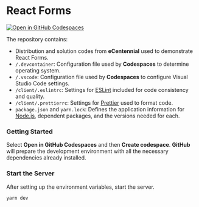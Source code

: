# React Forms

[![Open in GitHub Codespaces](https://github.com/codespaces/badge.svg)](https://codespaces.new/ttran375/interactive-ui)

The repository contains:

- Distribution and solution codes from **eCentennial** used to demonstrate React Forms.
- `/.devcontainer`: Configuration file used by **Codespaces** to determine operating system.
- `/.vscode`: Configuration file used by **Codespaces** to configure Visual Studio Code settings.
- `/client/.eslintrc`: Settings for [ESLint](https://eslint.org/) included for code consistency and quality.
- `/client/.prettierrc`: Settings for [Prettier](https://prettier.io/) used to format code.
- `package.json` and `yarn.lock`: Defines the application information for [Node.js](https://nodejs.org/), dependent packages, and the versions needed for each.

### Getting Started

Select **Open in GitHub Codespaces** and then **Create codespace**. **GitHub** will prepare the development environment with all the necessary dependencies already installed.

### Start the Server

After setting up the environment variables, start the server.

```sh
yarn dev
```

